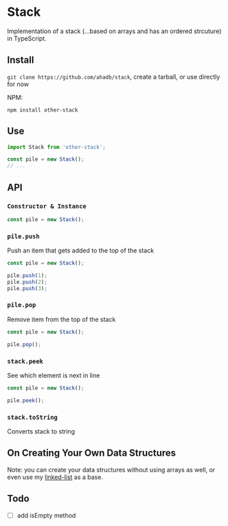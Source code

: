 # Stack

Implementation of a stack (...based on arrays and has an ordered strcuture) in TypeScript.

## Install

`git clone https://github.com/ahadb/stack`, create a tarball, or use directly for now

NPM:

`npm install other-stack`

## Use

```javascript
import Stack from 'other-stack';

const pile = new Stack();
// ...
```


## API

### `Constructor & Instance`

```javascript
const pile = new Stack();
```

### `pile.push`

Push an item that gets added to the top of the stack

```javascript
const pile = new Stack();

pile.push(1);
pile.push(2);
pile.push(3);
```

### `pile.pop`

Remove item from the top of the stack

```javascript
const pile = new Stack();

pile.pop();
```

### `stack.peek`

See which element is next in line

```javascript
const pile = new Stack();

pile.peek();
```

### `stack.toString`

Converts stack to string

## On Creating Your Own Data Structures

Note: you can create your data structures without using arrays as well, or even use my [linked-list](https://github.com/ahadb/linked-list)
as a base.

## Todo

- [ ] add isEmpty method


